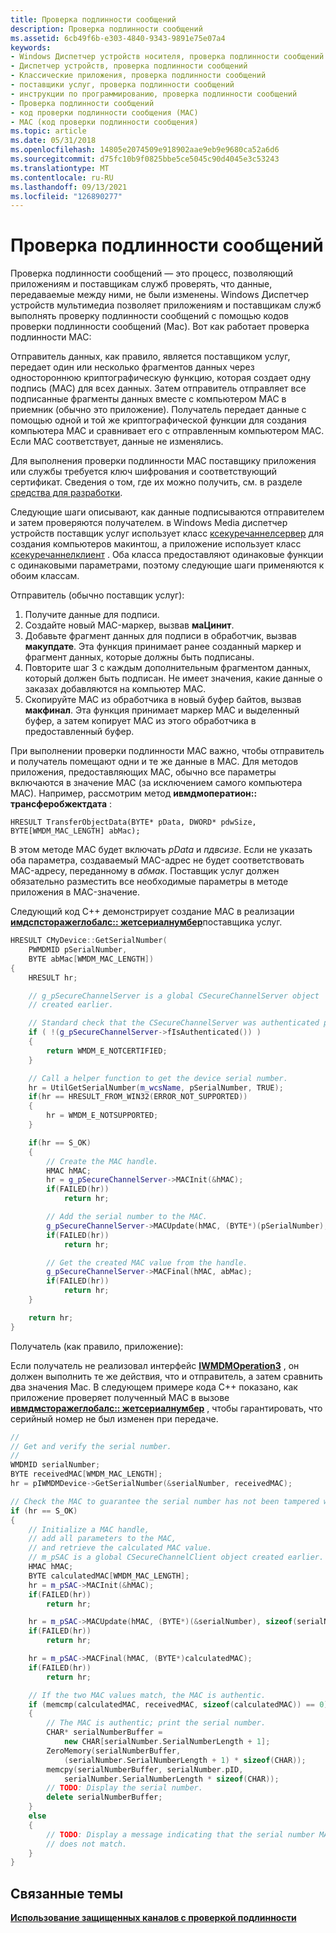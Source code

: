 ```yaml
---
title: Проверка подлинности сообщений
description: Проверка подлинности сообщений
ms.assetid: 6cb49f6b-e303-4840-9343-9891e75e07a4
keywords:
- Windows Диспетчер устройств носителя, проверка подлинности сообщений
- Диспетчер устройств, проверка подлинности сообщений
- Классические приложения, проверка подлинности сообщений
- поставщики услуг, проверка подлинности сообщений
- инструкции по программированию, проверка подлинности сообщений
- Проверка подлинности сообщений
- код проверки подлинности сообщения (MAC)
- MAC (код проверки подлинности сообщения)
ms.topic: article
ms.date: 05/31/2018
ms.openlocfilehash: 14805e2074509e918902aae9eb9e9680ca52a6d6
ms.sourcegitcommit: d75fc10b9f0825bbe5ce5045c90d4045e3c53243
ms.translationtype: MT
ms.contentlocale: ru-RU
ms.lasthandoff: 09/13/2021
ms.locfileid: "126890277"
---
```

# <a name="message-authentication"></a>Проверка подлинности сообщений

Проверка подлинности сообщений — это процесс, позволяющий приложениям и поставщикам служб проверять, что данные, передаваемые между ними, не были изменены. Windows Диспетчер устройств мультимедиа позволяет приложениям и поставщикам служб выполнять проверку подлинности сообщений с помощью кодов проверки подлинности сообщений (Mac). Вот как работает проверка подлинности MAC:

Отправитель данных, как правило, является поставщиком услуг, передает один или несколько фрагментов данных через одностороннюю криптографическую функцию, которая создает одну подпись (MAC) для всех данных. Затем отправитель отправляет все подписанные фрагменты данных вместе с компьютером MAC в приемник (обычно это приложение). Получатель передает данные с помощью одной и той же криптографической функции для создания компьютера MAC и сравнивает его с отправленным компьютером MAC. Если MAC соответствует, данные не изменялись.

Для выполнения проверки подлинности MAC поставщику приложения или службы требуется ключ шифрования и соответствующий сертификат. Сведения о том, где их можно получить, см. в разделе [средства для разработки](tools-for-development.md).

Следующие шаги описывают, как данные подписываются отправителем и затем проверяются получателем. в Windows Media диспетчер устройств поставщик услуг использует класс [ксекуречаннелсервер](csecurechannelserver-class.md) для создания компьютеров макинтош, а приложение использует класс [ксекуречаннелклиент](csecurechannelclient-class.md) . Оба класса предоставляют одинаковые функции с одинаковыми параметрами, поэтому следующие шаги применяются к обоим классам.

Отправитель (обычно поставщик услуг):

1.  Получите данные для подписи.
2.  Создайте новый MAC-маркер, вызвав **маЦинит**.
3.  Добавьте фрагмент данных для подписи в обработчик, вызвав **макупдате**. Эта функция принимает ранее созданный маркер и фрагмент данных, которые должны быть подписаны.
4.  Повторите шаг 3 с каждым дополнительным фрагментом данных, который должен быть подписан. Не имеет значения, какие данные о заказах добавляются на компьютер MAC.
5.  Скопируйте MAC из обработчика в новый буфер байтов, вызвав **макфинал**. Эта функция принимает маркер MAC и выделенный буфер, а затем копирует MAC из этого обработчика в предоставленный буфер.

При выполнении проверки подлинности MAC важно, чтобы отправитель и получатель помещают одни и те же данные в MAC. Для методов приложения, предоставляющих MAC, обычно все параметры включаются в значение MAC (за исключением самого компьютера MAC). Например, рассмотрим метод **ивмдмоператион:: трансферобжектдата** :

`HRESULT TransferObjectData(BYTE* pData, DWORD* pdwSize, BYTE[WMDM_MAC_LENGTH] abMac);`

В этом методе MAC будет включать *pData* и *пдвсизе*. Если не указать оба параметра, создаваемый MAC-адрес не будет соответствовать MAC-адресу, переданному в *абмак*. Поставщик услуг должен обязательно разместить все необходимые параметры в методе приложения в MAC-значение.

Следующий код C++ демонстрирует создание MAC в реализации [**имдспсторажеглобалс:: жетсериалнумбер**](/windows/desktop/api/mswmdm/nf-mswmdm-imdspstorageglobals-getserialnumber)поставщика услуг.


```C++
HRESULT CMyDevice::GetSerialNumber(
    PWMDMID pSerialNumber, 
    BYTE abMac[WMDM_MAC_LENGTH])
{
    HRESULT hr;

    // g_pSecureChannelServer is a global CSecureChannelServer object
    // created earlier.

    // Standard check that the CSecureChannelServer was authenticated previously.
    if ( !(g_pSecureChannelServer->fIsAuthenticated()) )
    {
        return WMDM_E_NOTCERTIFIED;
    }

    // Call a helper function to get the device serial number.
    hr = UtilGetSerialNumber(m_wcsName, pSerialNumber, TRUE);
    if(hr == HRESULT_FROM_WIN32(ERROR_NOT_SUPPORTED))
    {
        hr = WMDM_E_NOTSUPPORTED;
    }

    if(hr == S_OK)
    {
        // Create the MAC handle.
        HMAC hMAC;
        hr = g_pSecureChannelServer->MACInit(&hMAC);
        if(FAILED(hr))
            return hr;

        // Add the serial number to the MAC.
        g_pSecureChannelServer->MACUpdate(hMAC, (BYTE*)(pSerialNumber), sizeof(WMDMID));
        if(FAILED(hr))
            return hr;

        // Get the created MAC value from the handle.
        g_pSecureChannelServer->MACFinal(hMAC, abMac);
        if(FAILED(hr))
            return hr;
    }

    return hr;
}
```



Получатель (как правило, приложение):

Если получатель не реализовал интерфейс [**IWMDMOperation3**](/windows/desktop/api/mswmdm/nn-mswmdm-iwmdmoperation3) , он должен выполнить те же действия, что и отправитель, а затем сравнить два значения Mac. В следующем примере кода C++ показано, как приложение проверяет полученный MAC в вызове [**ивмдмсторажеглобалс:: жетсериалнумбер**](/windows/desktop/api/mswmdm/nf-mswmdm-iwmdmstorageglobals-getserialnumber) , чтобы гарантировать, что серийный номер не был изменен при передаче.


```C++
//
// Get and verify the serial number.
//
WMDMID serialNumber;
BYTE receivedMAC[WMDM_MAC_LENGTH];
hr = pIWMDMDevice->GetSerialNumber(&serialNumber, receivedMAC);

// Check the MAC to guarantee the serial number has not been tampered with.
if (hr == S_OK)
{
    // Initialize a MAC handle, 
    // add all parameters to the MAC,
    // and retrieve the calculated MAC value.
    // m_pSAC is a global CSecureChannelClient object created earlier.
    HMAC hMAC;
    BYTE calculatedMAC[WMDM_MAC_LENGTH];
    hr = m_pSAC->MACInit(&hMAC);
    if(FAILED(hr))
        return hr;

    hr = m_pSAC->MACUpdate(hMAC, (BYTE*)(&serialNumber), sizeof(serialNumber));
    if(FAILED(hr))
        return hr;

    hr = m_pSAC->MACFinal(hMAC, (BYTE*)calculatedMAC);
    if(FAILED(hr))
        return hr;

    // If the two MAC values match, the MAC is authentic. 
    if (memcmp(calculatedMAC, receivedMAC, sizeof(calculatedMAC)) == 0)
    {
        // The MAC is authentic; print the serial number.
        CHAR* serialNumberBuffer = 
            new CHAR[serialNumber.SerialNumberLength + 1];
        ZeroMemory(serialNumberBuffer, 
            (serialNumber.SerialNumberLength + 1) * sizeof(CHAR));
        memcpy(serialNumberBuffer, serialNumber.pID, 
            serialNumber.SerialNumberLength * sizeof(CHAR));
        // TODO: Display the serial number.
        delete serialNumberBuffer;
    }
    else
    {
        // TODO: Display a message indicating that the serial number MAC 
        // does not match.
    }
}
```



## <a name="related-topics"></a>Связанные темы

<dl> <dt>

[**Использование защищенных каналов с проверкой подлинности**](using-secure-authenticated-channels.md)
</dt> </dl>

 

 




